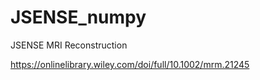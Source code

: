 # JSENSE_numpy
JSENSE MRI Reconstruction

https://onlinelibrary.wiley.com/doi/full/10.1002/mrm.21245
